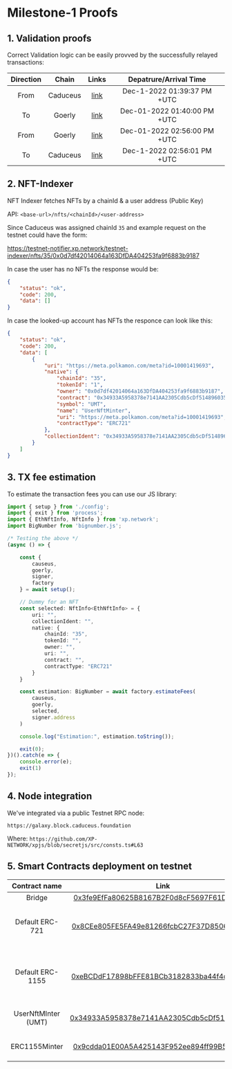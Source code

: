 # Milestone-1 Proofs

## 1. Validation proofs

Correct Validation logic can be easily provved by the successfully relayed transactions:

|Direction|Chain|Links|Depatrure/Arrival Time|
|:-:|:-:|:-:|:-:|
|From|Caduceus|[link](https://galaxy.scan.caduceus.foundation/tx/0x992994d86369c12aa39ab65002169bc2ed2bb9f7fc44558dd8a60b1a0a8540ce#eventlog)|Dec-1-2022 01:39:37 PM +UTC|
|To|Goerly|[link](https://goerli.etherscan.io/tx/0x85ffc4c4ddbf69948e51736a908e52fdf00f416fb38a1da7d3c89db914421114)|Dec-01-2022 01:40:00 PM +UTC|
|From|Goerly|[link](https://goerli.etherscan.io/tx/0x90365ffa8ba9df1402a20b84dd3ef3b5f212a0b11d60bc604f2e83567b3056ba)|Dec-01-2022 02:56:00 PM +UTC|
|To|Caduceus|[link](https://galaxy.scan.caduceus.foundation/tx/0x1f9cd96337fd423b2d3176d020d5b272f528bbe69ca2e1670a0dba590786e2f6)|Dec-1-2022 02:56:01 PM +UTC|

## 2. NFT-Indexer

NFT Indexer fetches NFTs by a chainId & a user address (Public Key)

API: `<base-url>/nfts/<chainId>/<user-address>`

Since Caduceus was assigned chainId `35` and example request on the testnet could have the form:

https://testnet-notifier.xp.network/testnet-indexer/nfts/35/0x0d7df42014064a163DfDA404253fa9f6883b9187

In case the user has no NFTs the response would be:

```json
{
    "status": "ok",
    "code": 200,
    "data": []
}
```

In case the looked-up account has NFTs the responce can look like this:

```json
{
    "status": "ok",
    "code": 200,
    "data": [
        {
            "uri": "https://meta.polkamon.com/meta?id=10001419693",
            "native": {
                "chainId": "35",
                "tokenId": "1",
                "owner": "0x0d7df42014064a163DfDA404253fa9f6883b9187",
                "contract": "0x34933A5958378e7141AA2305Cdb5cDf514896035",
                "symbol": "UMT",
                "name": "UserNftMinter",
                "uri": "https://meta.polkamon.com/meta?id=10001419693",
                "contractType": "ERC721"
            },
            "collectionIdent": "0x34933A5958378e7141AA2305Cdb5cDf514896035"
        }
    ]
}
```

## 3. TX fee estimation

To estimate the transaction fees you can use our JS library:

```ts
import { setup } from './config';
import { exit } from 'process';
import { EthNftInfo, NftInfo } from 'xp.network';
import BigNumber from 'bignumber.js';

/* Testing the above */
(async () => {

    const {
        causeus,
        goerly,
        signer,
        factory
    } = await setup();

    // Dummy for an NFT
    const selected: NftInfo<EthNftInfo> = {
        uri: "",
        collectionIdent: "",
        native: {
            chainId: "35",
            tokenId: "",
            owner: "",
            uri: "",
            contract: "",
            contractType: "ERC721"
        }
    }

    const estimation: BigNumber = await factory.estimateFees(
        causeus,
        goerly,
        selected,
        signer.address
    )

    console.log("Estimation:", estimation.toString());

    exit(0);
})().catch(e => {
    console.error(e);
    exit(1)
});
```


## 4. Node integration

We've integrated via a public Testnet RPC node:

```
https://galaxy.block.caduceus.foundation
```

Where: `https://github.com/XP-NETWORK/xpjs/blob/secretjs/src/consts.ts#L63`

## 5. Smart Contracts deployment on testnet

|Contract name|Link|Role|
|:-:|:-:|:-:|
|Bridge|[0x3fe9EfFa80625B8167B2F0d8cF5697F61D77e4a2](https://galaxy.scan.caduceus.foundation/address/0x3fe9EfFa80625B8167B2F0d8cF5697F61D77e4a2?p=1)|Contracts |
|Default ERC-721|[0x8CEe805FE5FA49e81266fcbC27F37D85062c1707](https://galaxy.scan.caduceus.foundation/address/0x8CEe805FE5FA49e81266fcbC27F37D85062c1707?p=1)|Ledger of the foreign ERC-721 tokens|
|Default ERC-1155|[0xeBCDdF17898bFFE81BCb3182833ba44f4dB25525](https://galaxy.scan.caduceus.foundation/address/0xeBCDdF17898bFFE81BCb3182833ba44f4dB25525?p=1)|Ledger of the foreign ERC-1155 tokens|
|UserNftMInter (UMT)|[0x34933A5958378e7141AA2305Cdb5cDf514896035](https://galaxy.scan.caduceus.foundation/address/0x34933A5958378e7141AA2305Cdb5cDf514896035?p=1)|ERC-721 for testing|
|ERC1155Minter|[0x9cdda01E00A5A425143F952ee894ff99B5F7999F](https://galaxy.scan.caduceus.foundation/address/0x9cdda01E00A5A425143F952ee894ff99B5F7999F?p=1)|ERC-1155 for testing|

